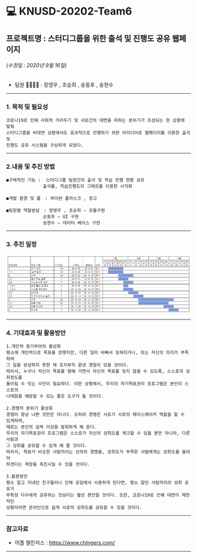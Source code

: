 # 💻 KNUSD-20202-Team6 
## 프로젝트명 : 스터디그룹을 위한 출석 및 진행도 공유 웹페이지
###### (수정일 : 2020년 9월 16일)
 + 팀원 👨‍👨‍👦‍👦 : 장영우 , 조승희 , 송동후 , 송현수

***

### __1. 목적 및 필요성__
    코로나19로 인해 사회적 거리두기 및 서로간의 대면을 피하는 분위기가 조성되는 현 상황에 맞춰 
    스터디그룹을 비대면 상황에서도 효과적으로 진행하기 위한 아이디어로 웹페이지를 이용한 출석 및 
    진행도 공유 시스템을 구상하게 되었다.

***

### __2.내용 및 추진 방법__
    ●구체적인 기능 :  스터디그룹 팀원간의 출석 및 학습 진행 현황 공유
                  출석률, 학습진행도의 그래프를 이용한 시각화 

    ●개발 환경 및 툴　: 파이썬 플라스크 , 장고

    ●팀원별 역할분담　: 장영우 , 조승희 – 모듈구현
                  손동후 – UI 구현
                  송현수 – 데이터 베이스 구현

***

### __3. 추진 일정__

![plan](./img/plan.png)

***

### __4. 기대효과 및 활용방안__
    1.개인적 동기부여의 활성화
    평소에 개인적으로 목표를 정햇지만, 다른 일이 바빠서 잊혀지거나, 또는 자신의 의지가 부족하여
    그 일을 완성하지 못한 채 흐지부지 끝낸 경험이 있을 것이다.
    따라서, 누구나 자신이 목표를 향해 가면서 자신의 목표를 잊지 않을 수 있도록, 스스로의 성취정도를
    돌이킬 수 잇는 수단이 필요하다. 이런 상황에서, 우리의 자기목표관리 프로그램은 본인이 스스로의
    나태함을 예방할 수 있는 좋은 도구가 될 것이다.

    2.경쟁적 분위기 활성화
    경쟁이 항상 나쁜 것만은 아니다. 오히려 경쟁은 서로가 서로의 페이스메이커 역할을 할 수 있게하며,
    때로는 본인의 실력 이상을 발휘하게 해 준다. 
    우리의 자기목표관리 프로그램은 스스로가 자신의 성취도를 체크할 수 있을 뿐만 아니라, 다른 사람과 
    그 성취를 공유할 수 있게 해 줄 것이다.
    따라서, 목표가 비슷한 사람끼리는 선의의 경쟁을, 성취도가 부족한 사람에게는 성취도를 올려야 
    하겟다는 욕망을 촉진시킬 수 있을 것이다.

    3.활용방안
    평소 알고 지내던 친구들이나 단체 모임에서 사용하게 된다면, 평소 알던 사람끼리의 성취 공유가
    무특정 다수에게 공유하는 것보다는 훨씬 편안할 것이다. 또한, 코로나19로 인해 대면이 제한적인
    상황이라면 온라인으로 쉽게 서로의 성취도를 공유할 수 있을 것이다.
    
***

### __참고자료__

+ 어플 챌린저스 : <https://www.chlngers.com/>

***


